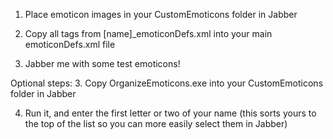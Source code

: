 1. Place emoticon images in your CustomEmoticons folder in Jabber

2. Copy all <emoticon> tags from [name]_emoticonDefs.xml into your main emoticonDefs.xml file

3. Jabber me with some test emoticons!

Optional steps:
3. Copy OrganizeEmoticons.exe into your CustomEmoticons folder in Jabber

4. Run it, and enter the first letter or two of your name
(this sorts yours to the top of the list so you can more easily select them in Jabber)
